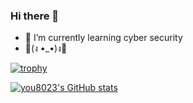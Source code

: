 ### Hi there 👋
- 🌱 I’m currently learning cyber security
- 💪(ง •_•)ง💪



[![trophy](https://github-profile-trophy.vercel.app/?username=you8023&title=Stars,Repositories,Commit)](https://github.com/ryo-ma/github-profile-trophy)

[![you8023's GitHub stats](https://github-readme-stats.vercel.app/api?username=you8023&show_icons=true)](https://github.com/anuraghazra/github-readme-stats)

<!--
**you8023/you8023** is a ✨ _special_ ✨ repository because its `README.md` (this file) appears on your GitHub profile.

Here are some ideas to get you started:

- 🔭 I’m currently working on ...
- 🌱 I’m currently learning ...
- 👯 I’m looking to collaborate on ...
- 🤔 I’m looking for help with ...
- 💬 Ask me about ...
- 📫 How to reach me: ...
- 😄 Pronouns: ...
- ⚡ Fun fact: ...
-->
